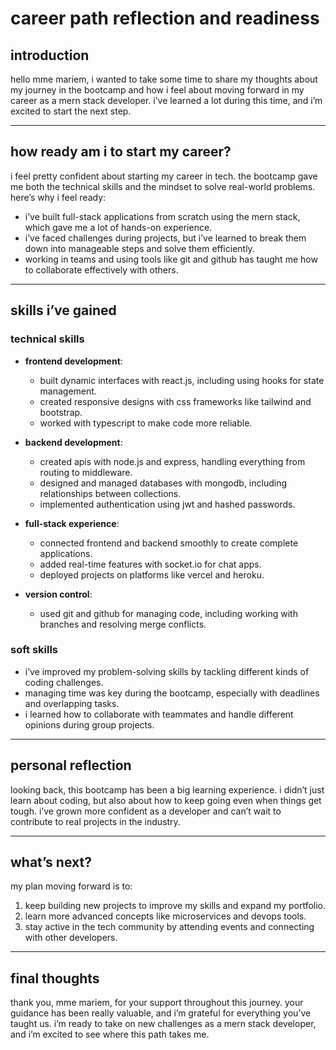 # career path reflection and readiness

## introduction

hello mme mariem, i wanted to take some time to share my thoughts about my journey in the bootcamp and how i feel about moving forward in my career as a mern stack developer. i’ve learned a lot during this time, and i’m excited to start the next step.

---

## how ready am i to start my career?

i feel pretty confident about starting my career in tech. the bootcamp gave me both the technical skills and the mindset to solve real-world problems. here’s why i feel ready:

- i’ve built full-stack applications from scratch using the mern stack, which gave me a lot of hands-on experience.
- i’ve faced challenges during projects, but i’ve learned to break them down into manageable steps and solve them efficiently.
- working in teams and using tools like git and github has taught me how to collaborate effectively with others.

---

## skills i’ve gained

### technical skills

- **frontend development**:

  - built dynamic interfaces with react.js, including using hooks for state management.
  - created responsive designs with css frameworks like tailwind and bootstrap.
  - worked with typescript to make code more reliable.

- **backend development**:

  - created apis with node.js and express, handling everything from routing to middleware.
  - designed and managed databases with mongodb, including relationships between collections.
  - implemented authentication using jwt and hashed passwords.

- **full-stack experience**:

  - connected frontend and backend smoothly to create complete applications.
  - added real-time features with socket.io for chat apps.
  - deployed projects on platforms like vercel and heroku.

- **version control**:
  - used git and github for managing code, including working with branches and resolving merge conflicts.

### soft skills

- i’ve improved my problem-solving skills by tackling different kinds of coding challenges.
- managing time was key during the bootcamp, especially with deadlines and overlapping tasks.
- i learned how to collaborate with teammates and handle different opinions during group projects.

---

## personal reflection

looking back, this bootcamp has been a big learning experience. i didn’t just learn about coding, but also about how to keep going even when things get tough. i’ve grown more confident as a developer and can’t wait to contribute to real projects in the industry.

---

## what’s next?

my plan moving forward is to:

1. keep building new projects to improve my skills and expand my portfolio.
2. learn more advanced concepts like microservices and devops tools.
3. stay active in the tech community by attending events and connecting with other developers.

---

## final thoughts

thank you, mme mariem, for your support throughout this journey. your guidance has been really valuable, and i’m grateful for everything you’ve taught us. i’m ready to take on new challenges as a mern stack developer, and i’m excited to see where this path takes me.
